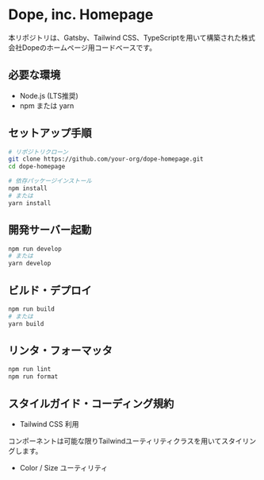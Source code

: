 # Dope, inc. Homepage

本リポジトリは、Gatsby、Tailwind CSS、TypeScriptを用いて構築された株式会社Dopeのホームページ用コードベースです。

## 必要な環境

- Node.js (LTS推奨)
- npm または yarn

## セットアップ手順

``` bash
# リポジトリクローン
git clone https://github.com/your-org/dope-homepage.git
cd dope-homepage

# 依存パッケージインストール
npm install
# または
yarn install
```

## 開発サーバー起動

``` bash
npm run develop
# または
yarn develop
```

## ビルド・デプロイ

``` bash
npm run build
# または
yarn build
```

## リンタ・フォーマッタ

``` bash
npm run lint
npm run format
```

## スタイルガイド・コーディング規約

- Tailwind CSS 利用

コンポーネントは可能な限りTailwindユーティリティクラスを用いてスタイリングします。

- Color / Size ユーティリティ

